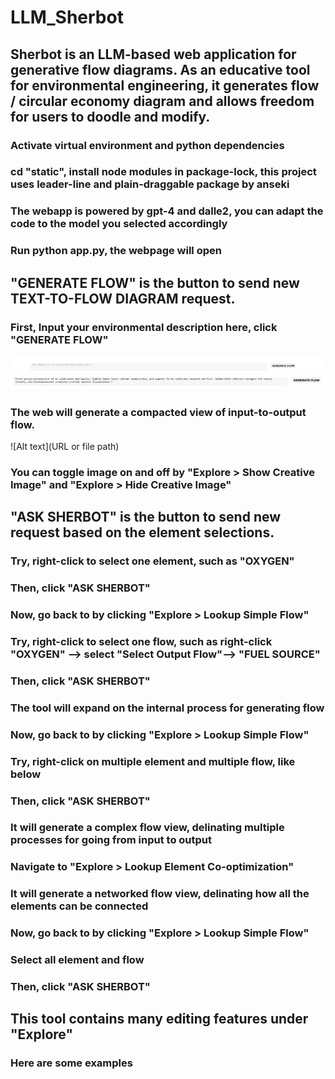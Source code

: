# LLM_Sherbot

## Sherbot is an LLM-based web application for generative flow diagrams. As an educative tool for environmental engineering, it generates flow / circular economy diagram and allows freedom for users to doodle and modify.


### Activate virtual environment and python dependencies
### cd "static", install node modules in package-lock, this project uses leader-line and plain-draggable package by anseki
### The webapp is powered by gpt-4 and dalle2, you can adapt the code to the model you selected accordingly

### Run python app.py, the webpage will open

## "GENERATE FLOW" is the button to send new TEXT-TO-FLOW DIAGRAM request.
### First, Input your environmental description here, click "GENERATE FLOW"
![](/__Pic__/0.png)
![](/__Pic__/1.jpg)
### The web will generate a compacted view of input-to-output flow. 
![Alt text](URL or file path)
### You can toggle image on and off by "Explore > Show Creative Image" and "Explore > Hide Creative Image" 



## "ASK SHERBOT" is the button to send new request based on the element selections.
### Try, right-click to select one element, such as "OXYGEN"
### Then, click "ASK SHERBOT" 


### Now, go back to by clicking "Explore > Lookup Simple Flow"


### Try, right-click to select one flow, such as  right-click "OXYGEN" --> select "Select Output Flow"--> "FUEL SOURCE"
### Then, click "ASK SHERBOT"
### The tool will expand on the internal process for generating flow


### Now, go back to by clicking "Explore > Lookup Simple Flow"
### Try, right-click on multiple element and multiple flow, like below
### Then, click "ASK SHERBOT"
### It will generate a complex flow view, delinating multiple processes for going from input to output


### Navigate to "Explore > Lookup Element Co-optimization"
### It will generate a networked flow view, delinating how all the elements can be connected


### Now, go back to by clicking "Explore > Lookup Simple Flow"
### Select all element and flow
### Then, click "ASK SHERBOT"


## This tool contains many editing features under "Explore"
### Here are some examples